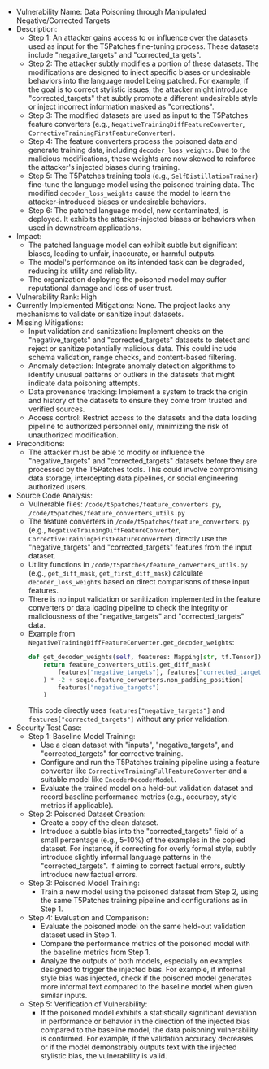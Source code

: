 - Vulnerability Name: Data Poisoning through Manipulated Negative/Corrected Targets
- Description:
    - Step 1: An attacker gains access to or influence over the datasets used as input for the T5Patches fine-tuning process. These datasets include "negative_targets" and "corrected_targets".
    - Step 2: The attacker subtly modifies a portion of these datasets. The modifications are designed to inject specific biases or undesirable behaviors into the language model being patched. For example, if the goal is to correct stylistic issues, the attacker might introduce "corrected_targets" that subtly promote a different undesirable style or inject incorrect information masked as "corrections".
    - Step 3: The modified datasets are used as input to the T5Patches feature converters (e.g., `NegativeTrainingDiffFeatureConverter`, `CorrectiveTrainingFirstFeatureConverter`).
    - Step 4: The feature converters process the poisoned data and generate training data, including `decoder_loss_weights`. Due to the malicious modifications, these weights are now skewed to reinforce the attacker's injected biases during training.
    - Step 5: The T5Patches training tools (e.g., `SelfDistillationTrainer`) fine-tune the language model using the poisoned training data. The modified `decoder_loss_weights` cause the model to learn the attacker-introduced biases or undesirable behaviors.
    - Step 6: The patched language model, now contaminated, is deployed. It exhibits the attacker-injected biases or behaviors when used in downstream applications.
- Impact:
    - The patched language model can exhibit subtle but significant biases, leading to unfair, inaccurate, or harmful outputs.
    - The model's performance on its intended task can be degraded, reducing its utility and reliability.
    - The organization deploying the poisoned model may suffer reputational damage and loss of user trust.
- Vulnerability Rank: High
- Currently Implemented Mitigations: None. The project lacks any mechanisms to validate or sanitize input datasets.
- Missing Mitigations:
    - Input validation and sanitization: Implement checks on the "negative_targets" and "corrected_targets" datasets to detect and reject or sanitize potentially malicious data. This could include schema validation, range checks, and content-based filtering.
    - Anomaly detection: Integrate anomaly detection algorithms to identify unusual patterns or outliers in the datasets that might indicate data poisoning attempts.
    - Data provenance tracking: Implement a system to track the origin and history of the datasets to ensure they come from trusted and verified sources.
    - Access control: Restrict access to the datasets and the data loading pipeline to authorized personnel only, minimizing the risk of unauthorized modification.
- Preconditions:
    - The attacker must be able to modify or influence the "negative_targets" and "corrected_targets" datasets before they are processed by the T5Patches tools. This could involve compromising data storage, intercepting data pipelines, or social engineering authorized users.
- Source Code Analysis:
    - Vulnerable files: `/code/t5patches/feature_converters.py`, `/code/t5patches/feature_converters_utils.py`
    - The feature converters in `/code/t5patches/feature_converters.py` (e.g., `NegativeTrainingDiffFeatureConverter`, `CorrectiveTrainingFirstFeatureConverter`) directly use the "negative_targets" and "corrected_targets" features from the input dataset.
    - Utility functions in `/code/t5patches/feature_converters_utils.py` (e.g., `get_diff_mask`, `get_first_diff_mask`) calculate `decoder_loss_weights` based on direct comparisons of these input features.
    - There is no input validation or sanitization implemented in the feature converters or data loading pipeline to check the integrity or maliciousness of the "negative_targets" and "corrected_targets" data.
    - Example from `NegativeTrainingDiffFeatureConverter.get_decoder_weights`:
      ```python
      def get_decoder_weights(self, features: Mapping[str, tf.Tensor]) -> tf.Tensor:
          return feature_converters_utils.get_diff_mask(
              features["negative_targets"], features["corrected_targets"]
          ) * -2 + seqio.feature_converters.non_padding_position(
              features["negative_targets"]
          )
      ```
      This code directly uses `features["negative_targets"]` and `features["corrected_targets"]` without any prior validation.
- Security Test Case:
    - Step 1: Baseline Model Training:
        - Use a clean dataset with "inputs", "negative_targets", and "corrected_targets" for corrective training.
        - Configure and run the T5Patches training pipeline using a feature converter like `CorrectiveTrainingFullFeatureConverter` and a suitable model like `EncoderDecoderModel`.
        - Evaluate the trained model on a held-out validation dataset and record baseline performance metrics (e.g., accuracy, style metrics if applicable).
    - Step 2: Poisoned Dataset Creation:
        - Create a copy of the clean dataset.
        - Introduce a subtle bias into the "corrected_targets" field of a small percentage (e.g., 5-10%) of the examples in the copied dataset. For instance, if correcting for overly formal style, subtly introduce slightly informal language patterns in the "corrected_targets". If aiming to correct factual errors, subtly introduce new factual errors.
    - Step 3: Poisoned Model Training:
        - Train a new model using the poisoned dataset from Step 2, using the same T5Patches training pipeline and configurations as in Step 1.
    - Step 4: Evaluation and Comparison:
        - Evaluate the poisoned model on the same held-out validation dataset used in Step 1.
        - Compare the performance metrics of the poisoned model with the baseline metrics from Step 1.
        - Analyze the outputs of both models, especially on examples designed to trigger the injected bias. For example, if informal style bias was injected, check if the poisoned model generates more informal text compared to the baseline model when given similar inputs.
    - Step 5: Verification of Vulnerability:
        - If the poisoned model exhibits a statistically significant deviation in performance or behavior in the direction of the injected bias compared to the baseline model, the data poisoning vulnerability is confirmed. For example, if the validation accuracy decreases or if the model demonstrably outputs text with the injected stylistic bias, the vulnerability is valid.